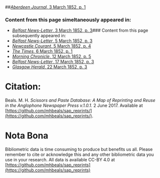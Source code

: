 ##[*Aberdeen Journal*, 3 March 1852, p. 1](https://mhbeals.github.io/sap_html/Aberdeen-Journal/Aberdeen-Journal-3-March-1852-p-1)

### Content from this page simeltaneously appeared in:
+ [*Belfast News-Letter*, 3 March 1852, p. 3](https://mhbeals.github.io/sap_html/Belfast-News-Letter/Belfast-News-Letter-3-March-1852-p-3)### Content from this page subsequently appeared in:
+ [*Belfast News-Letter*, 5 March 1852, p. 3](https://mhbeals.github.io/sap_html/Belfast-News-Letter/Belfast-News-Letter-5-March-1852-p-3)
+ [*Newcastle Courant*, 5 March 1852, p. 4](https://mhbeals.github.io/sap_html/Newcastle-Courant/Newcastle-Courant-5-March-1852-p-4)
+ [*The Times*, 6 March 1852, p. 1](https://mhbeals.github.io/sap_html/The-Times/The-Times-6-March-1852-p-1)
+ [*Morning Chronicle*, 12 March 1852, p. 5](https://mhbeals.github.io/sap_html/Morning-Chronicle/Morning-Chronicle-12-March-1852-p-5)
+ [*Belfast News-Letter*, 17 March 1852, p. 3](https://mhbeals.github.io/sap_html/Belfast-News-Letter/Belfast-News-Letter-17-March-1852-p-3)
+ [*Glasgow Herald*, 22 March 1852, p. 3](https://mhbeals.github.io/sap_html/Glasgow-Herald/Glasgow-Herald-22-March-1852-p-3)
                    
# Citation: 

Beals. M. H. *Scissors and Paste Database: A Map of Reprinting and Reuse in the Anglophone Newspaper Press v.1.0.1.* 2 June 2017. Available at [https://github.com/mhbeals/sap_reprints/](https://github.com/mhbeals/sap_reprints/). 
                    
# Nota Bona

Bibliometric data is time consuming to produce but benefits us all. Please remember to cite or acknowledge this and any other bibliometric data you use in your research. All data is available CC-BY 4.0 at [https://github.com/mhbeals/sap_reprints](https://github.com/mhbeals/sap_reprints)